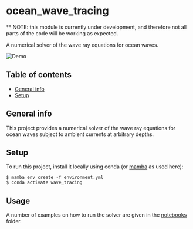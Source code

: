 # ocean_wave_tracing

** NOTE: this module is currently under development, and therefore not all parts of the code will be working as expected.

A numerical solver of the wave ray equations for ocean waves.

![Demo](https://github.com/hevgyrt/ocean_wave_tracing/blob/main/notebooks/movie_rt_poc.gif)


## Table of contents
* [General info](#general-info)
* [Setup](#setup)

## General info
This project provides a numerical solver of the wave ray equations for ocean waves subject to ambient currents at arbitrary depths.

	
## Setup
To run this project, install it locally using conda (or [mamba](https://anaconda.org/conda-forge/mamba) as used here):
```
$ mamba env create -f environment.yml
$ conda activate wave_tracing
```

## Usage
A number of examples on how to run the solver are given in the [notebooks](notebooks) folder.
